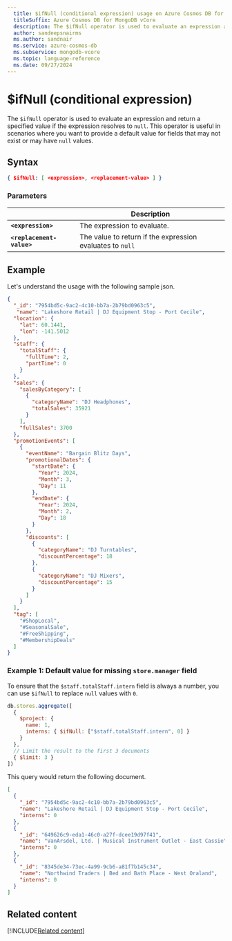 ```yaml
---
  title: $ifNull (conditional expression) usage on Azure Cosmos DB for MongoDB vCore
  titleSuffix: Azure Cosmos DB for MongoDB vCore
  description: The $ifNull operator is used to evaluate an expression and return a specified value if the expression resolves to null.  
  author: sandeepsnairms
  ms.author: sandnair
  ms.service: azure-cosmos-db
  ms.subservice: mongodb-vcore
  ms.topic: language-reference
  ms.date: 09/27/2024
---
```


# $ifNull (conditional expression)

The `$ifNull` operator is used to evaluate an expression and return a specified value if the expression resolves to `null`. This operator is useful in scenarios where you want to provide a default value for fields that may not exist or may have `null` values.

## Syntax

```json
{ $ifNull: [ <expression>, <replacement-value> ] }
```

### Parameters

| | Description |
| --- | --- |
| **`<expression>`**| The expression to evaluate.|
| **`<replacement-value>`**| The value to return if the expression evaluates to `null`|

## Example

Let's understand the usage with the following sample json.
```json
{
  "_id": "7954bd5c-9ac2-4c10-bb7a-2b79bd0963c5",
   "name": "Lakeshore Retail | DJ Equipment Stop - Port Cecile",
  "location": {
    "lat": 60.1441,
    "lon": -141.5012
  },
  "staff": {
    "totalStaff": {
      "fullTime": 2,
      "partTime": 0
    }
  },
  "sales": {
    "salesByCategory": [
      {
        "categoryName": "DJ Headphones",
        "totalSales": 35921
      }
    ],
    "fullSales": 3700
  },
  "promotionEvents": [
    {
      "eventName": "Bargain Blitz Days",
      "promotionalDates": {
        "startDate": {
          "Year": 2024,
          "Month": 3,
          "Day": 11
        },
        "endDate": {
          "Year": 2024,
          "Month": 2,
          "Day": 18
        }
      },
      "discounts": [
        {
          "categoryName": "DJ Turntables",
          "discountPercentage": 18
        },
        {
          "categoryName": "DJ Mixers",
          "discountPercentage": 15
        }
      ]
    }
  ],
  "tag": [
    "#ShopLocal",
    "#SeasonalSale",
    "#FreeShipping",
    "#MembershipDeals"
  ]
}
```


### Example 1: Default value for missing `store.manager` field

To ensure that the `$staff.totalStaff.intern` field is always a number, you can use `$ifNull` to replace `null` values with `0`.

```JavaScript
db.stores.aggregate([
  {
    $project: {
      name: 1,
      interns: { $ifNull: ["$staff.totalStaff.intern", 0] }
    }
  },
  // Limit the result to the first 3 documents
  { $limit: 3 } 
])
```

This query would return the following document.

```json
[
  {
    "_id": "7954bd5c-9ac2-4c10-bb7a-2b79bd0963c5",
    "name": "Lakeshore Retail | DJ Equipment Stop - Port Cecile",
    "interns": 0
  },
  {
    "_id": "649626c9-eda1-46c0-a27f-dcee19d97f41",
    "name": "VanArsdel, Ltd. | Musical Instrument Outlet - East Cassie",
    "interns": 0
  },
  {
    "_id": "8345de34-73ec-4a99-9cb6-a81f7b145c34",
    "name": "Northwind Traders | Bed and Bath Place - West Oraland",
    "interns": 0
  }
]

```

## Related content
[!INCLUDE[Related content](../includes/related-content.md)]